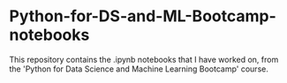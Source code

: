 # Python-for-DS-and-ML-Bootcamp-notebooks

This repository contains the .ipynb notebooks that I have worked on, from the 'Python for Data Science and Machine Learning Bootcamp' course.
